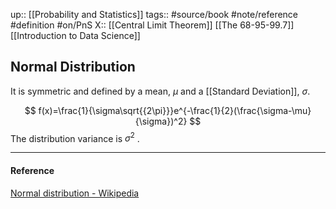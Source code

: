 up::  [[Probability and Statistics]]
tags:: #source/book #note/reference #definition #on/PnS 
X:: [[Central Limit Theorem]] [[The 68-95-99.7]] [[Introduction to Data Science]]

## Normal Distribution

It is symmetric and defined by a mean, $\mu$ and a [[Standard Deviation]], $\sigma$.

$$
f(x)=\frac{1}{\sigma\sqrt{{2\pi}}}e^{-\frac{1}{2}(\frac{\sigma-\mu}{\sigma})^2}
$$
The distribution variance is $\sigma^2$ .

---
#### Reference

[Normal distribution - Wikipedia](https://en.wikipedia.org/wiki/Normal_distribution)